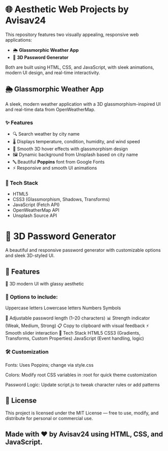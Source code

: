 # 🌐 Aesthetic Web Projects by Avisav24

This repository features two visually appealing, responsive web applications:
- 🌦️ **Glassmorphic Weather App**
- 🔐 **3D Password Generator**

Both are built using HTML, CSS, and JavaScript, with sleek animations, modern UI design, and real-time interactivity.

## 🌦️ Glassmorphic Weather App

A sleek, modern weather application with a 3D glassmorphism-inspired UI and real-time data from OpenWeatherMap.

### ✨ Features

- 🔍 Search weather by city name
- 🌡️ Displays temperature, condition, humidity, and wind speed
- 💅 Smooth 3D hover effects with glassmorphism design
- 🖼️ Dynamic background from Unsplash based on city name
- 🔤 Beautiful **Poppins** font from Google Fonts
- ⚡ Responsive and smooth UI animations

### 🔧 Tech Stack

- HTML5
- CSS3 (Glassmorphism, Shadows, Transforms)
- JavaScript (Fetch API)
- OpenWeatherMap API
- Unsplash Source API

# 🔐 3D Password Generator
A beautiful and responsive password generator with customizable options and sleek 3D-styled UI.

## 🌟 Features
🎨 3D modern UI with glassy aesthetic

### 🔢 Options to include:

Uppercase letters
Lowercase letters
Numbers
Symbols

📏 Adjustable password length (1–20 characters)
📊 Strength indicator (Weak, Medium, Strong)
📋 Copy to clipboard with visual feedback
⚡ Smooth slider interaction
🔧 Tech Stack
HTML5
CSS3 (Gradients, Transforms, Custom Properties)
JavaScript (Event handling, logic)
### 🛠 Customization
Fonts: Uses Poppins; change via style.css

Colors: Modify root CSS variables in :root for quick theme customization

Password Logic: Update script.js to tweak character rules or add patterns

## 📄 License
This project is licensed under the MIT License — free to use, modify, and distribute for personal or commercial use.

## Made with ❤️ by Avisav24 using HTML, CSS, and JavaScript.
